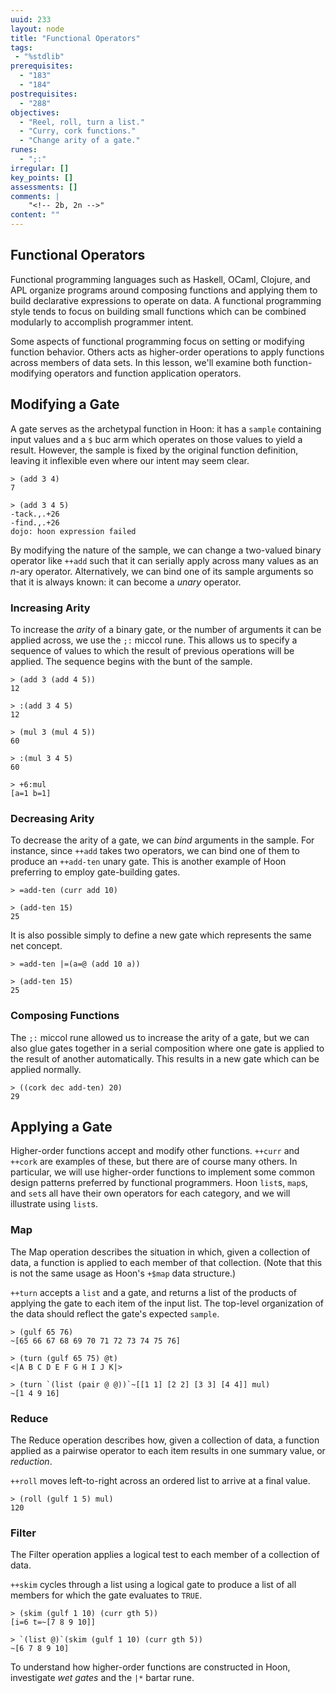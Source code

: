 ```yaml
---
uuid: 233
layout: node
title: "Functional Operators"
tags:
 - "%stdlib"
prerequisites:
  - "183"
  - "184"
postrequisites:
  - "288"
objectives:
  - "Reel, roll, turn a list."
  - "Curry, cork functions."
  - "Change arity of a gate."
runes:
  - ";:"
irregular: []
key_points: []
assessments: []
comments: |
    "<!-- 2b, 2n -->"
content: ""
---
```


##  Functional Operators

Functional programming languages such as Haskell, OCaml, Clojure, and APL organize programs around composing functions and applying them to build declarative expressions to operate on data.  A functional programming style tends to focus on building small functions which can be combined modularly to accomplish programmer intent.

Some aspects of functional programming focus on setting or modifying function behavior.  Others acts as higher-order operations to apply functions across members of data sets.  In this lesson, we'll examine both function-modifying operators and function application operators.

<!-- some graphic of things, maybe APL or a grid -->

##  Modifying a Gate

A gate serves as the archetypal function in Hoon:  it has a `sample` containing input values and a `$` buc arm which operates on those values to yield a result.  However, the sample is fixed by the original function definition, leaving it inflexible even where our intent may seem clear.

```hoon
> (add 3 4)
7

> (add 3 4 5)
-tack.,.+26
-find.,.+26
dojo: hoon expression failed
```

By modifying the nature of the sample, we can change a two-valued binary operator like `++add` such that it can serially apply across many values as an _n_-ary operator.  Alternatively, we can bind one of its sample arguments so that it is always known:  it can become a _unary_ operator.

### Increasing Arity

To increase the _arity_ of a binary gate, or the number of arguments it can be applied across, we use the `;:` miccol rune.  This allows us to specify a sequence of values to which the result of previous operations will be applied.  The sequence begins with the bunt of the sample.

```hoon
> (add 3 (add 4 5))
12

> :(add 3 4 5)
12

> (mul 3 (mul 4 5))
60

> :(mul 3 4 5)
60

> +6:mul
[a=1 b=1]
```

### Decreasing Arity

To decrease the arity of a gate, we can _bind_ arguments in the sample.  For instance, since `++add` takes two operators, we can bind one of them to produce an `++add-ten` unary gate.  This is another example of Hoon preferring to employ gate-building gates.

```hoon
> =add-ten (curr add 10)

> (add-ten 15)
25
```

It is also possible simply to define a new gate which represents the same net concept.

```hoon
> =add-ten |=(a=@ (add 10 a))

> (add-ten 15)
25
```

### Composing Functions

The `;:` miccol rune allowed us to increase the arity of a gate, but we can also glue gates together in a serial composition where one gate is applied to the result of another automatically.  This results in a new gate which can be applied normally.

```hoon
> ((cork dec add-ten) 20)
29
```

##  Applying a Gate

Higher-order functions accept and modify other functions.  `++curr` and `++cork` are examples of these, but there are of course many others.  In particular, we will use higher-order functions to implement some common design patterns preferred by functional programmers.  Hoon `list`s, `map`s, and `set`s all have their own operators for each category, and we will illustrate using `list`s.

### Map

The Map operation describes the situation in which, given a collection of data, a function is applied to each member of that collection.  (Note that this is not the same usage as Hoon's `+$map` data structure.)

`++turn` accepts a `list` and a gate, and returns a list of the products of applying the gate to each item of the input list.  The top-level organization of the data should reflect the gate's expected `sample`.

```hoon
> (gulf 65 76)
~[65 66 67 68 69 70 71 72 73 74 75 76]

> (turn (gulf 65 75) @t)
<|A B C D E F G H I J K|>

> (turn `(list (pair @ @))`~[[1 1] [2 2] [3 3] [4 4]] mul)
~[1 4 9 16]
```

### Reduce

The Reduce operation describes how, given a collection of data, a function applied as a pairwise operator to each item results in one summary value, or _reduction_.

`++roll` moves left-to-right across an ordered list to arrive at a final value.

```hoon
> (roll (gulf 1 5) mul)
120
```

### Filter

The Filter operation applies a logical test to each member of a collection of data.

`++skim` cycles through a list using a logical gate to produce a list of all members for which the gate evaluates to `TRUE`.

```hoon
> (skim (gulf 1 10) (curr gth 5))
[i=6 t=~[7 8 9 10]]

> `(list @)`(skim (gulf 1 10) (curr gth 5))
~[6 7 8 9 10]
```

To understand how higher-order functions are constructed in Hoon, investigate _wet gates_ and the `|*` bartar rune.
